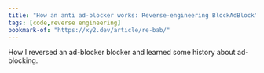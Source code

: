 ```yaml
---
title: "How an anti ad-blocker works: Reverse-engineering BlockAdBlock"
tags: [code,reverse engineering]
bookmark-of: "https://xy2.dev/article/re-bab/"
---
```

How I reversed an ad-blocker blocker and learned some history about ad-blocking.